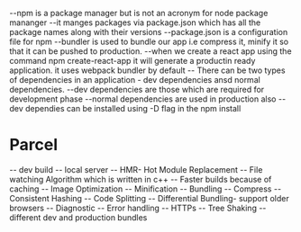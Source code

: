 --npm is a package manager but is not an acronym for node package mananger
--it manges packages via package.json which has all the package names along with their versions
--package.json is a configuration file for npm
--bundler is used to bundle our app i.e compress it, minify it so that it can be pushed to production.
--when we create a react app using the command npm create-react-app it will generate a productin ready application. it uses webpack bundler by default
-- There can be two types of dependencies in an application - dev dependencies ansd normal dependencies.
--dev dependencies are those which are required for development phase
--normal dependencies are used in production also
--dev dependies can be installed using -D flag in the npm install

# Parcel

-- dev build
-- local server
-- HMR- Hot Module Replacement
-- File watching Algorithm which is written in c++
-- Faster builds because of caching
-- Image Optimization
-- Minification
-- Bundling
-- Compress
-- Consistent Hashing
-- Code Splitting
-- Differential Bundling- support older browsers
-- Diagnostic
-- Error handling
-- HTTPs
-- Tree Shaking
-- different dev and production bundles
